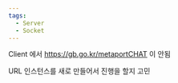 ```yaml
---
tags:
  - Server
  - Socket
---
```

Client 에서 https://gb.go.kr/metaportCHAT 이 안됨 

URL 인스턴스를 새로 만들어서 진행을 할지 고민 

